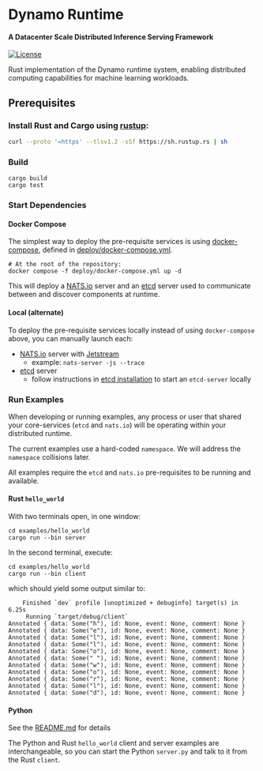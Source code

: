 <!--
SPDX-FileCopyrightText: Copyright (c) 2025 NVIDIA CORPORATION & AFFILIATES. All rights reserved.
SPDX-License-Identifier: Apache-2.0

Licensed under the Apache License, Version 2.0 (the "License");
you may not use this file except in compliance with the License.
You may obtain a copy of the License at

http://www.apache.org/licenses/LICENSE-2.0

Unless required by applicable law or agreed to in writing, software
distributed under the License is distributed on an "AS IS" BASIS,
WITHOUT WARRANTIES OR CONDITIONS OF ANY KIND, either express or implied.
See the License for the specific language governing permissions and
limitations under the License.
-->

# Dynamo Runtime

<h4>A Datacenter Scale Distributed Inference Serving Framework</h4>

[![License](https://img.shields.io/badge/License-Apache_2.0-blue.svg)](https://opensource.org/licenses/Apache-2.0)

Rust implementation of the Dynamo runtime system, enabling distributed computing capabilities for machine learning workloads.

## Prerequisites

### Install Rust and Cargo using [rustup](https://rustup.rs/):

```bash
curl --proto '=https' --tlsv1.2 -sSf https://sh.rustup.rs | sh
```

### Build

```
cargo build
cargo test
```

### Start Dependencies

#### Docker Compose

The simplest way to deploy the pre-requisite services is using
[docker-compose](https://docs.docker.com/compose/install/linux/),
defined in [deploy/docker-compose.yml](../../deploy/docker-compose.yml).

```
# At the root of the repository:
docker compose -f deploy/docker-compose.yml up -d
```

This will deploy a [NATS.io](https://nats.io/) server and an [etcd](https://etcd.io/)
server used to communicate between and discover components at runtime.


#### Local (alternate)

To deploy the pre-requisite services locally instead of using `docker-compose`
above, you can manually launch each:

- [NATS.io](https://docs.nats.io/running-a-nats-service/introduction/installation) server with [Jetstream](https://docs.nats.io/nats-concepts/jetstream)
    - example: `nats-server -js --trace`
- [etcd](https://etcd.io) server
    - follow instructions in [etcd installation](https://etcd.io/docs/v3.5/install/) to start an `etcd-server` locally


### Run Examples

When developing or running examples, any process or user that shared your core-services (`etcd` and `nats.io`) will
be operating within your distributed runtime.

The current examples use a hard-coded `namespace`. We will address the `namespace` collisions later.

All examples require the `etcd` and `nats.io` pre-requisites to be running and available.

#### Rust `hello_world`

With two terminals open, in one window:

```
cd examples/hello_world
cargo run --bin server
```

In the second terminal, execute:

```
cd examples/hello_world
cargo run --bin client
```

which should yield some output similar to:
```
    Finished `dev` profile [unoptimized + debuginfo] target(s) in 6.25s
     Running `target/debug/client`
Annotated { data: Some("h"), id: None, event: None, comment: None }
Annotated { data: Some("e"), id: None, event: None, comment: None }
Annotated { data: Some("l"), id: None, event: None, comment: None }
Annotated { data: Some("l"), id: None, event: None, comment: None }
Annotated { data: Some("o"), id: None, event: None, comment: None }
Annotated { data: Some(" "), id: None, event: None, comment: None }
Annotated { data: Some("w"), id: None, event: None, comment: None }
Annotated { data: Some("o"), id: None, event: None, comment: None }
Annotated { data: Some("r"), id: None, event: None, comment: None }
Annotated { data: Some("l"), id: None, event: None, comment: None }
Annotated { data: Some("d"), id: None, event: None, comment: None }
```

#### Python

See the [README.md](https://github.com/ai-dynamo/dynamo/tree/release/0.4.0/lib/runtime/lib/bindings/python) for details

The Python and Rust `hello_world` client and server examples are interchangeable,
so you can start the Python `server.py` and talk to it from the Rust `client`.
